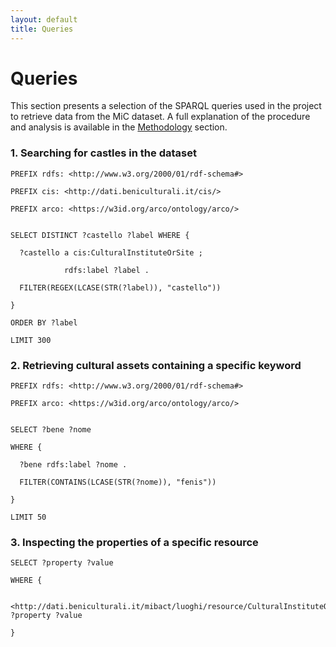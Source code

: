 ```yaml
---
layout: default
title: Queries
---
```


# Queries

This section presents a selection of the SPARQL queries used in the project to retrieve data from the MiC dataset. A full explanation of the procedure and analysis is available in the [Methodology](./methodology) section.

### 1. Searching for castles in the dataset

```sparql
PREFIX rdfs: <http://www.w3.org/2000/01/rdf-schema#>

PREFIX cis: <http://dati.beniculturali.it/cis/>

PREFIX arco: <https://w3id.org/arco/ontology/arco/>


SELECT DISTINCT ?castello ?label WHERE {

  ?castello a cis:CulturalInstituteOrSite ;
  
            rdfs:label ?label .
            
  FILTER(REGEX(LCASE(STR(?label)), "castello"))
  
}

ORDER BY ?label

LIMIT 300
```

### 2. Retrieving cultural assets containing a specific keyword

```sparql
PREFIX rdfs: <http://www.w3.org/2000/01/rdf-schema#>

PREFIX arco: <https://w3id.org/arco/ontology/arco/>


SELECT ?bene ?nome

WHERE {

  ?bene rdfs:label ?nome .
  
  FILTER(CONTAINS(LCASE(STR(?nome)), "fenis"))
  
}

LIMIT 50
```

### 3. Inspecting the properties of a specific resource

```sparql
SELECT ?property ?value

WHERE {

  <http://dati.beniculturali.it/mibact/luoghi/resource/CulturalInstituteOrSite/100827> ?property ?value
  
}
```
